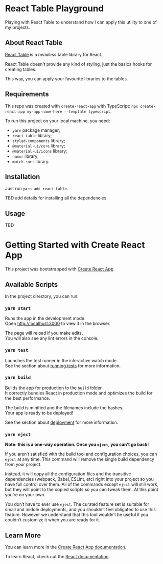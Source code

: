 # React Table Playground
Playing with React Table to understand how I can apply this utility to one of my projects.

## About React Table
[React Table](https://react-table.tanstack.com/) is a *headless* table library for React.

React Table doesn't provide any kind of styling, just the basics hooks for creating tables.

This way, you can apply your favourite libraries to the tables.

## Requirements
This repo was created with `create-react-app` with TypeScript: `npx create-react-app my-app-name-here --template typescript`.

To run this project on your local machine, you need:
* `yarn` package manager;
* `react-table` library;
* `styled-components` library;
* `@material-ui/core` library;
* `@material-ui/icons` library;
* `namor` library;
* `match-sort` library.

## Installation
Just run `yarn add react-table`.

TBD add details for installing all the dependencies.

## Usage
TBD

# Getting Started with Create React App

This project was bootstrapped with [Create React App](https://github.com/facebook/create-react-app).

## Available Scripts

In the project directory, you can run:

### `yarn start`

Runs the app in the development mode.\
Open [http://localhost:3000](http://localhost:3000) to view it in the browser.

The page will reload if you make edits.\
You will also see any lint errors in the console.

### `yarn test`

Launches the test runner in the interactive watch mode.\
See the section about [running tests](https://facebook.github.io/create-react-app/docs/running-tests) for more information.

### `yarn build`

Builds the app for production to the `build` folder.\
It correctly bundles React in production mode and optimizes the build for the best performance.

The build is minified and the filenames include the hashes.\
Your app is ready to be deployed!

See the section about [deployment](https://facebook.github.io/create-react-app/docs/deployment) for more information.

### `yarn eject`

**Note: this is a one-way operation. Once you `eject`, you can’t go back!**

If you aren’t satisfied with the build tool and configuration choices, you can `eject` at any time. This command will remove the single build dependency from your project.

Instead, it will copy all the configuration files and the transitive dependencies (webpack, Babel, ESLint, etc) right into your project so you have full control over them. All of the commands except `eject` will still work, but they will point to the copied scripts so you can tweak them. At this point you’re on your own.

You don’t have to ever use `eject`. The curated feature set is suitable for small and middle deployments, and you shouldn’t feel obligated to use this feature. However we understand that this tool wouldn’t be useful if you couldn’t customize it when you are ready for it.

## Learn More

You can learn more in the [Create React App documentation](https://facebook.github.io/create-react-app/docs/getting-started).

To learn React, check out the [React documentation](https://reactjs.org/).
